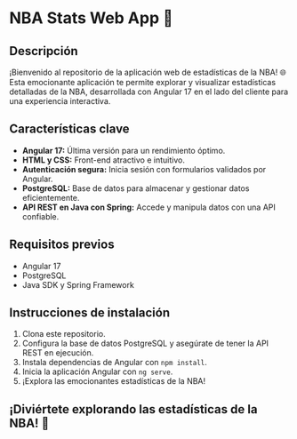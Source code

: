 # NBA Stats Web App 🏀

## Descripción

¡Bienvenido al repositorio de la aplicación web de estadísticas de la NBA! 🌐 Esta emocionante aplicación te permite explorar y visualizar estadísticas detalladas de la NBA, desarrollada con Angular 17 en el lado del cliente para una experiencia interactiva.

## Características clave

- **Angular 17:** Última versión para un rendimiento óptimo.
- **HTML y CSS:** Front-end atractivo e intuitivo.
- **Autenticación segura:** Inicia sesión con formularios validados por Angular.
- **PostgreSQL:** Base de datos para almacenar y gestionar datos eficientemente.
- **API REST en Java con Spring:** Accede y manipula datos con una API confiable.

## Requisitos previos

- Angular 17
- PostgreSQL
- Java SDK y Spring Framework

## Instrucciones de instalación

1. Clona este repositorio.
2. Configura la base de datos PostgreSQL y asegúrate de tener la API REST en ejecución.
3. Instala dependencias de Angular con `npm install`.
4. Inicia la aplicación Angular con `ng serve`.
5. ¡Explora las emocionantes estadísticas de la NBA!

## ¡Diviértete explorando las estadísticas de la NBA! 🏀
